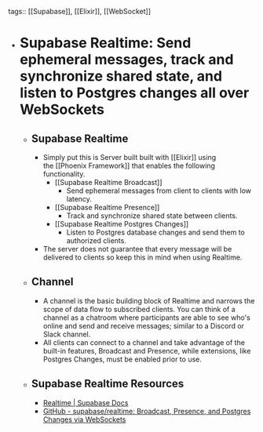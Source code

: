 tags:: [[Supabase]], [[Elixir]], [[WebSocket]]

- # Supabase Realtime: Send ephemeral messages, track and synchronize shared state, and listen to Postgres changes all over WebSockets
	- ## Supabase Realtime
		- Simply put this is Server built built with [[Elixir]] using the [[Phoenix Framework]] that enables the following functionality.
			- [[Supabase Realtime Broadcast]]
				- Send ephemeral messages from client to clients with low latency.
			- [[Supabase Realtime Presence]]
				- Track and synchronize shared state between clients.
			- [[Supabase Realtime Postgres Changes]]
				- Listen to Postgres database changes and send them to authorized clients.
		- The server does not guarantee that every message will be delivered to clients so keep this in mind when using Realtime.
	- ## Channel
		- A channel is the basic building block of Realtime and narrows the scope of data flow to subscribed clients. You can think of a channel as a chatroom where participants are able to see who's online and send and receive messages; similar to a Discord or Slack channel.
		- All clients can connect to a channel and take advantage of the built-in features, Broadcast and Presence, while extensions, like Postgres Changes, must be enabled prior to use.
	- ## Supabase Realtime Resources
		- [Realtime | Supabase Docs](https://supabase.com/docs/guides/realtime)
		- [GitHub - supabase/realtime: Broadcast, Presence, and Postgres Changes via WebSockets](https://github.com/supabase/realtime)